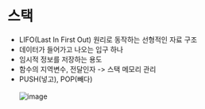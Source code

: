 # 스택
- LIFO(Last In First Out) 원리로 동작하는 선형적인 자료 구조
- 데이터가 들어가고 나오는 입구 하나
- 임시적 정보를 저장하는 용도
- 함수의 지역변수, 전달인자 -> 스택 메모리 관리
- PUSH(넣고), POP(빼다)
<br></br>
![image](https://user-images.githubusercontent.com/82345970/161666653-109ac75e-a27a-4bef-ae91-0ce7eee82ce2.png)


